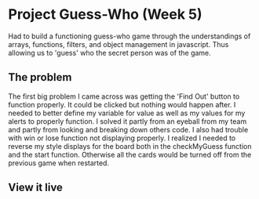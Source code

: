 # Project Guess-Who (Week 5)

Had to build a functioning guess-who game through the understandings of arrays, functions, filters, and object management in javascript. Thus allowing us to 'guess' who the secret person was of the game.

## The problem

The first big problem I came across was getting the 'Find Out' button to function properly. It could be clicked but nothing would happen after. I needed to better define my variable for value as well as my values for my alerts to properly function. I solved it partly from an eyeball from my team and partly from looking and breaking down others code. I also had trouble with win or lose function not displaying properly. I realized I needed to reverse my style displays for the board both in the checkMyGuess function and the start function. Otherwise all the cards would be turned off from the previous game when restarted. 

## View it live


